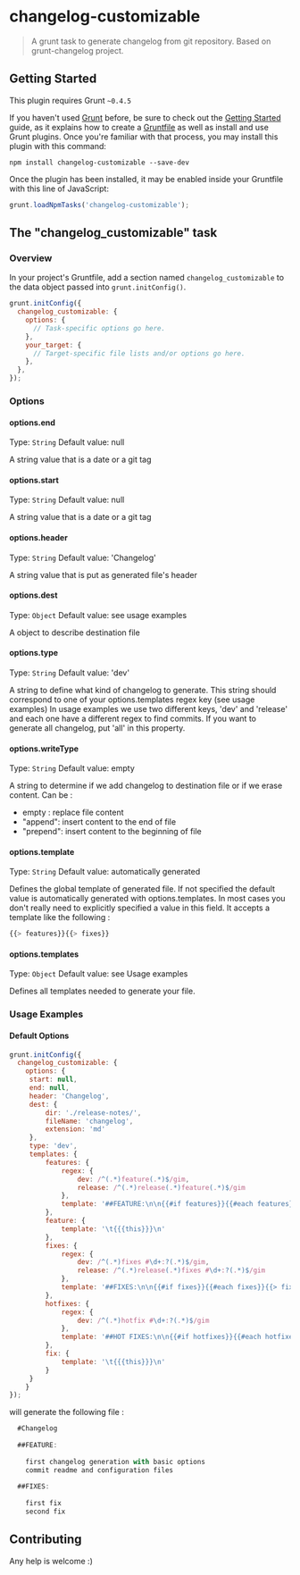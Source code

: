 # changelog-customizable

> A grunt task to generate changelog from git repository.
Based on grunt-changelog project.

## Getting Started
This plugin requires Grunt `~0.4.5`

If you haven't used [Grunt](http://gruntjs.com/) before, be sure to check out the [Getting Started](http://gruntjs.com/getting-started) guide, as it explains how to create a [Gruntfile](http://gruntjs.com/sample-gruntfile) as well as install and use Grunt plugins. Once you're familiar with that process, you may install this plugin with this command:

```shell
npm install changelog-customizable --save-dev
```

Once the plugin has been installed, it may be enabled inside your Gruntfile with this line of JavaScript:

```js
grunt.loadNpmTasks('changelog-customizable');
```

## The "changelog_customizable" task

### Overview
In your project's Gruntfile, add a section named `changelog_customizable` to the data object passed into `grunt.initConfig()`.

```js
grunt.initConfig({
  changelog_customizable: {
    options: {
      // Task-specific options go here.
    },
    your_target: {
      // Target-specific file lists and/or options go here.
    },
  },
});
```

### Options

#### options.end
Type: `String`
Default value: null

A string value that is a date or a git tag

#### options.start
Type: `String`
Default value: null

A string value that is a date or a git tag

#### options.header
Type: `String`
Default value: 'Changelog'

A string value that is put as generated file's header

#### options.dest
Type: `Object`
Default value: see usage examples

A object to describe destination file

#### options.type
Type: `String`
Default value: 'dev'

A string to define what kind of changelog to generate.
This string should correspond to one of your options.templates regex key (see usage examples)
In usage examples we use two different keys, 'dev' and 'release' and each one have a different regex to find commits.
If you want to generate all changelog, put 'all' in this property.

#### options.writeType
Type: `String`
Default value: empty

A string to determine if we add changelog to destination file or if we erase content.
Can be :
- empty : replace file content
- "append": insert content to the end of file
- "prepend": insert content to the beginning of file 


#### options.template
Type: `String`
Default value: automatically generated

Defines the global template of generated file.
If not specified the default value is automatically generated with options.templates.
In most cases you don't really need to explicitly specified a value in this field.
It accepts a template like the following :
```js
{{> features}}{{> fixes}}
```

#### options.templates
Type: `Object`
Default value: see Usage examples

Defines all templates needed to generate your file.

### Usage Examples

#### Default Options


```js
grunt.initConfig({
  changelog_customizable: {
    options: {
     start: null,
     end: null,
     header: 'Changelog',
     dest: {
         dir: './release-notes/',
         fileName: 'changelog',
         extension: 'md'
     },
     type: 'dev',
     templates: {
         features: {
             regex: {
                 dev: /^(.*)feature(.*)$/gim,
                 release: /^(.*)release(.*)feature(.*)$/gim
             },
             template: '##FEATURE:\n\n{{#if features}}{{#each features}}{{> feature}}{{/each}}{{else}}{{/if}}\n'
         },
         feature: {
             template: '\t{{{this}}}\n'
         },
         fixes: {
             regex: {
                 dev: /^(.*)fixes #\d+:?(.*)$/gim,
                 release: /^(.*)release(.*)fixes #\d+:?(.*)$/gim
             },
             template: '##FIXES:\n\n{{#if fixes}}{{#each fixes}}{{> fix}}{{/each}}{{else}}{{/if}}\n'
         },
         hotfixes: {
             regex: {
                 dev: /^(.*)hotfix #\d+:?(.*)$/gim
             },
             template: '##HOT FIXES:\n\n{{#if hotfixes}}{{#each hotfixes}}{{> fix}}{{/each}}{{else}}{{/if}}\n'
         },
         fix: {
             template: '\t{{{this}}}\n'
         }
     }
    }
});
```

will generate the following file :
```js
  #Changelog
  
  ##FEATURE:
  
  	first changelog generation with basic options
  	commit readme and configuration files
  
  ##FIXES:
  
    first fix
    second fix
```


## Contributing

Any help is welcome :)